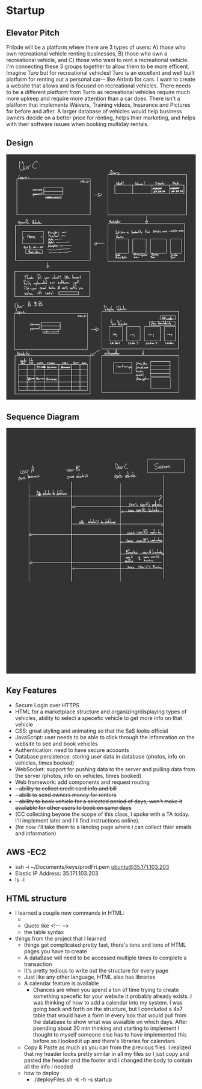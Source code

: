 # Startup
## Elevator Pitch
Frilode will be a platform where there are 3 types of users: A) those who own recreational vehicle renting businesses, B) those who own a recreational vehicle, and C) those who want to rent a recreational vehicle. I'm connecting these 3 groups together to allow them to be more efficent. Imagine Turo but for recreational vehicles! Turo is an excellent and well built platform for renting out a personal car-- like Airbnb for cars. I want to create a website that allows and is focused on recreational vehicles. There needs to be a different platform from Turro as recreational vehicles require much more upkeep and require more attention than a car does. There isn't a platform that implements Waivers, Training videos, Insurance and Pictures for before and after. A larger database of vehicles would help business owners decide on a better price for renting, helps thier marketing, and helps with their software issues when booking multiday rentals.

## Design
![Design of Startup](sketches/Design-1.jpg)
## Sequence Diagram
![Sequence Diagram](sketches/sequenceDiagram-1.jpg)

## Key Features
- Secure Login over HTTPS
- HTML for a marketplace structure and organizing/displaying types of vehicles, ability to select a specefic vehicle to get more info on that vehicle
- CSS: great styling and animating so that the SaS looks official
- JavaScript: user needs to be able to click through the infomration on the website to see and book vehicles
- Authentication: need to have secure accounts
- Database persistence: storing user data in database (photos, info on vehicles, times booked)
- WebSocket: support for pushing data to the server and pulling data from the server (photos, info on vehicles, times booked)
- Web framework: add components and request routing
- ~~- ability to collect credit card info and bill~~
- ~~- abilit to send owners money for renters~~
- ~~- ability to book vehicle for a selected period of days, won't make it available for other users to book on same days~~
- (CC collecting beyone the scope of this class, I spoke with a TA today. I'll implement later and i'll find instructions online).
- (for now i'll take them to a landing page where i can collect thier emails and information)

<!-- Questions: 
security?
how to automate a new page so it's not hard coded? 
Is there a better liscence i can use? one that won't allow anyone to copy and profit off my code? -->

## AWS -EC2
- ssh -i ~/Documents/keys/prodFri.pem ubuntu@35.171.103.203
- Elastic IP Address: 35.171.103.203
- ls -l

## HTML structure
- I learned a couple new commands in HTML:
    - <img src="" alt = "" width="">
    - Quote like \<!-- -->
    - the table syntax
- things from the project that I learned
    - things get complicated pretty fast, there's tons and tons of HTML pages you have to create
    - A dataBase will need to be accessed multiple times to complete a transaction
    - It's pretty tedious to write out the structure for every page
    - Just like any other language, HTML also has libraries
    - A calendar feature is available
        - Chances are when you spend a ton of time trying to create something specefic for your website it probably already exists. I was thinking of how to add a calendar into my system. I was going back and forth on the structure, but I concluded a 4x7 table that would have a form in every box that would pull from the database to show what was avaialble on which days. After psending about 20 min thinking and starting to implement I thought to myself someone else has to have implemented this before so i looked it up and there's libraries for calendars
    - Copy & Paste as much as you can from the previous files. I realized that my header looks pretty similar in all my files so I just copy and pasted the header and the footer and i changed the body to contain all the info i needed
    - how to deploy
        - ./deployFiles.sh -k <yourpemkey> -h <yourdomain> -s startup
 
